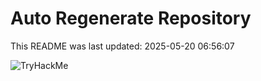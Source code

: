 # Auto Regenerate Repository

This README was last updated: 2025-05-20 06:56:07

 ![TryHackMe](https://tryhackme.com/badge/533634)